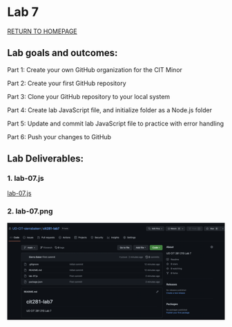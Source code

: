 # Lab 7

[RETURN TO HOMEPAGE](https://sierrabakerr.github.io/)

## Lab goals and outcomes:

Part 1: Create your own GitHub organization for the CIT Minor

Part 2: Create your first GitHub repository

Part 3: Clone your GitHub repository to your local system

Part 4: Create lab JavaScript file, and initialize folder as a Node.js folder

Part 5: Update and commit lab JavaScript file to practice with error handling

Part 6: Push your changes to GitHub



## Lab Deliverables:

### 1. lab-07.js
[lab-07.js](lab-07.js)

### 2. lab-07.png
![lab-07.png](lab-07.png)

